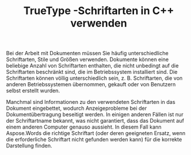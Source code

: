 ﻿---
title: TrueType -Schriftarten in C++ verwenden
second_title: Aspose.Words für C++
articleTitle: TrueType-Schriftarten verwenden
linktitle: TrueType-Schriftarten verwenden
description: "Aspose.Words für C++ kann die richtige Schriftart oder ihren geeigneten Ersatz für die korrekte Dokumentenwiedergabe finden. Dies stellt sicher, dass der Unterschied zwischen dem angezeigten Dokument und dem Original minimal ist, wenn nicht genügend Informationen zu einer Schriftart vorhanden sind."
type: docs
weight: 20
url: /de/cpp/using-truetype-fonts/
---

Bei der Arbeit mit Dokumenten müssen Sie häufig unterschiedliche Schriftarten, Stile und Größen verwenden. Dokumente können eine beliebige Anzahl von Schriftarten enthalten, die nicht unbedingt auf die Schriftarten beschränkt sind, die im Betriebssystem installiert sind. Die Schriftarten können völlig unterschiedlich sein, z. B. Schriftarten, die von anderen Betriebssystemen übernommen, gekauft oder von Benutzern selbst erstellt wurden.

Manchmal sind Informationen zu den verwendeten Schriftarten in das Dokument eingebettet, wodurch Anzeigeprobleme bei der Dokumentübertragung beseitigt werden. In einigen anderen Fällen ist nur der Schriftartname bekannt, was nicht garantiert, dass das Dokument auf einem anderen Computer genauso aussieht. In diesem Fall kann Aspose.Words die richtige Schriftart (oder deren geeigneten Ersatz, wenn die erforderliche Schriftart nicht gefunden werden kann) für die korrekte Darstellung finden.
